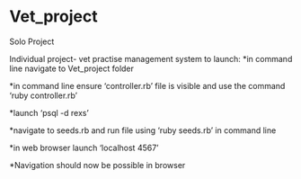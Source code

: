 # Vet_project
Solo Project

Individual project- vet practise management system
to launch:
*in command line navigate to Vet_project folder

*in command line ensure ‘controller.rb’ file is visible and use the command ‘ruby controller.rb’

*launch ‘psql -d rexs’

*navigate to seeds.rb and run file using ‘ruby seeds.rb’ in command line

*in web browser launch ‘localhost 4567’

*Navigation should now be possible in browser
